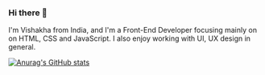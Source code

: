 ### Hi there 👋

I'm Vishakha from India, and I'm a Front-End Developer focusing mainly on on HTML, CSS and JavaScript. I also enjoy working with UI, UX design in general. 

[![Anurag's GitHub stats](https://github-readme-stats.vercel.app/api?username=Vishakha-Sawra)](https://github.com/anuraghazra/github-readme-stats)

<!--
**Vishakha-Sawra/Vishakha-Sawra** is a ✨ _special_ ✨ repository because its `README.md` (this file) appears on your GitHub profile.

Here are some ideas to get you started:

- 🔭 I’m currently working on ...
- 🌱 I’m currently learning ...
- 👯 I’m looking to collaborate on ...
- 🤔 I’m looking for help with ...
- 💬 Ask me about ...
- 📫 How to reach me: ...
- 😄 Pronouns: ...
- ⚡ Fun fact: ...
-->
